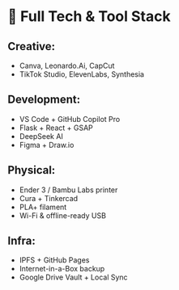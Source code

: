 # 🧰 Full Tech & Tool Stack

## Creative:
- Canva, Leonardo.Ai, CapCut
- TikTok Studio, ElevenLabs, Synthesia

## Development:
- VS Code + GitHub Copilot Pro
- Flask + React + GSAP
- DeepSeek AI
- Figma + Draw.io

## Physical:
- Ender 3 / Bambu Labs printer
- Cura + Tinkercad
- PLA+ filament
- Wi-Fi & offline-ready USB

## Infra:
- IPFS + GitHub Pages
- Internet-in-a-Box backup
- Google Drive Vault + Local Sync
